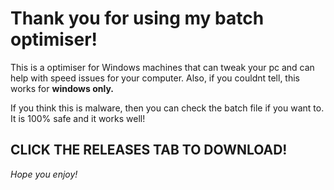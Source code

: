 # Thank you for using my batch optimiser!

This is a optimiser for Windows machines that can tweak your pc and
can help with speed issues for your computer. Also, if you couldnt tell, this works for **windows only.**

If you think this is malware, then you can check the batch file
if you want to. It is 100% safe and it works well!

## **CLICK THE RELEASES TAB TO DOWNLOAD!**

*Hope you enjoy!*
